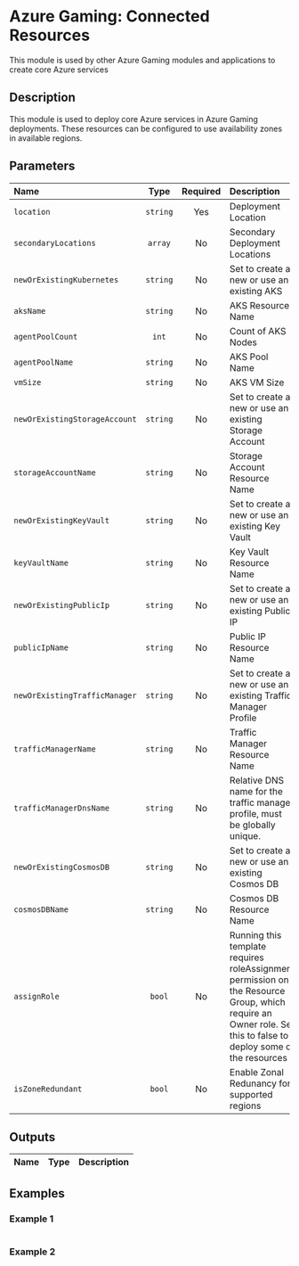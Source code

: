 # Azure Gaming: Connected Resources

This module is used by other Azure Gaming modules and applications to create core Azure services

## Description

This module is used to deploy core Azure services in Azure Gaming deployments.
These resources can be configured to use availability zones in available regions.

## Parameters

| Name                          | Type     | Required | Description                                                                                                                                                    |
| :---------------------------- | :------: | :------: | :------------------------------------------------------------------------------------------------------------------------------------------------------------- |
| `location`                    | `string` | Yes      | Deployment Location                                                                                                                                            |
| `secondaryLocations`          | `array`  | No       | Secondary Deployment Locations                                                                                                                                 |
| `newOrExistingKubernetes`     | `string` | No       | Set to create a new or use an existing AKS                                                                                                                     |
| `aksName`                     | `string` | No       | AKS Resource Name                                                                                                                                              |
| `agentPoolCount`              | `int`    | No       | Count of AKS Nodes                                                                                                                                             |
| `agentPoolName`               | `string` | No       | AKS Pool Name                                                                                                                                                  |
| `vmSize`                      | `string` | No       | AKS VM Size                                                                                                                                                    |
| `newOrExistingStorageAccount` | `string` | No       | Set to create a new or use an existing Storage Account                                                                                                         |
| `storageAccountName`          | `string` | No       | Storage Account Resource Name                                                                                                                                  |
| `newOrExistingKeyVault`       | `string` | No       | Set to create a new or use an existing Key Vault                                                                                                               |
| `keyVaultName`                | `string` | No       | Key Vault Resource Name                                                                                                                                        |
| `newOrExistingPublicIp`       | `string` | No       | Set to create a new or use an existing Public IP                                                                                                               |
| `publicIpName`                | `string` | No       | Public IP Resource Name                                                                                                                                        |
| `newOrExistingTrafficManager` | `string` | No       | Set to create a new or use an existing Traffic Manager Profile                                                                                                 |
| `trafficManagerName`          | `string` | No       | Traffic Manager Resource Name                                                                                                                                  |
| `trafficManagerDnsName`       | `string` | No       | Relative DNS name for the traffic manager profile, must be globally unique.                                                                                    |
| `newOrExistingCosmosDB`       | `string` | No       | Set to create a new or use an existing Cosmos DB                                                                                                               |
| `cosmosDBName`                | `string` | No       | Cosmos DB Resource Name                                                                                                                                        |
| `assignRole`                  | `bool`   | No       | Running this template requires roleAssignment permission on the Resource Group, which require an Owner role. Set this to false to deploy some of the resources |
| `isZoneRedundant`             | `bool`   | No       | Enable Zonal Redunancy for supported regions                                                                                                                   |

## Outputs

| Name | Type | Description |
| :--- | :--: | :---------- |

## Examples

### Example 1

```bicep
```

### Example 2

```bicep
```